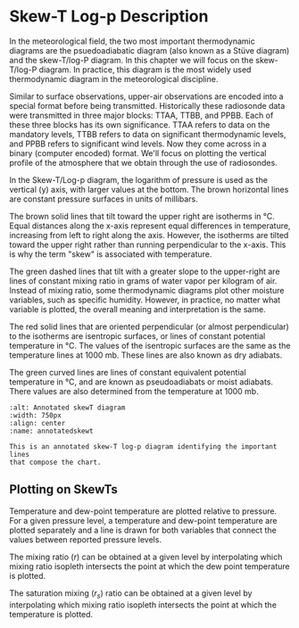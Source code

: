 # Skew-T Log-p Description

In the meteorological field, the two most important thermodynamic
diagrams are the psuedoadiabatic diagram (also known as a Stüve diagram)
and the skew-T/log-P diagram. In this chapter we will focus on the skew-T/log-P
diagram. In practice, this diagram is the most widely used thermodynamic
diagram in the meteorological discipline.

Similar to surface observations, upper-air observations are encoded into
a special format before being transmitted. Historically these radiosonde
data were transmitted in three major blocks: TTAA, TTBB, and PPBB. Each
of these three blocks has its own significance. TTAA refers to data on
the mandatory levels, TTBB refers to data on significant thermodynamic
levels, and PPBB refers to significant wind levels. Now they come across
in a binary (computer encoded) format. We'll focus on plotting the
vertical profile of the atmosphere that we obtain through the use of
radiosondes.

In the Skew-T/Log-p diagram, the logarithm of pressure is used as the
vertical (y) axis, with larger values at the bottom. The brown
horizontal lines are constant pressure surfaces in units of millibars.

The brown solid lines that tilt toward the upper right are isotherms in
°C. Equal distances along the x-axis represent equal differences in
temperature, increasing from left to right along the axis. However, the
isotherms are tilted toward the upper right rather than running
perpendicular to the x-axis. This is why the term "skew" is associated
with temperature.

The green dashed lines that tilt with a greater slope to the upper-right
are lines of constant mixing ratio in grams of water vapor per kilogram
of air. Instead of mixing ratio, some thermodynamic diagrams plot other
moisture variables, such as specific humidity. However, in practice, no
matter what variable is plotted, the overall meaning and interpretation
is the same.

The red solid lines that are oriented perpendicular (or almost
perpendicular) to the isotherms are isentropic surfaces, or lines of
constant potential temperature in °C. The values of the isentropic
surfaces are the same as the temperature lines at 1000 mb. These lines
are also known as dry adiabats.

The green curved lines are lines of constant equivalent potential
temperature in °C, and are known as pseudoadiabats or moist adiabats.
There values are also determined from the temperature at 1000 mb.

```{figure} ../../images/annotated_skewT.png
:alt: Annotated skewT diagram
:width: 750px
:align: center
:name: annotatedskewt

This is an annotated skew-T log-p diagram identifying the important lines
that compose the chart.
```

## Plotting on SkewTs
Temperature and dew-point temperature are plotted relative to pressure.
For a given pressure level, a temperature and dew-point temperature are
plotted separately and a line is drawn for both variables that connect
the values between reported pressure levels.

The mixing ratio ($r$) can be obtained at a given level by interpolating
which mixing ratio isopleth intersects the point at which the dew point
temperature is plotted.

The saturation mixing ($r_s$) ratio can be obtained at a given level by
interpolating which mixing ratio isopleth intersects the point at which
the temperature is plotted.